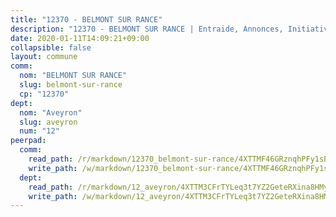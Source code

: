 ```yaml
---
title: "12370 - BELMONT SUR RANCE"
description: "12370 - BELMONT SUR RANCE | Entraide, Annonces, Initiatives"
date: 2020-01-11T14:09:21+09:00
collapsible: false
layout: commune
comm:
  nom: "BELMONT SUR RANCE"
  slug: belmont-sur-rance
  cp: "12370"
dept:
  nom: "Aveyron"
  slug: aveyron
  num: "12"
peerpad:
  comm:
    read_path: /r/markdown/12370_belmont-sur-rance/4XTTMF46GRznqhPFy1sBRQYXcQpou8LmoZuYF57f7HjHxVCdp
    write_path: /w/markdown/12370_belmont-sur-rance/4XTTMF46GRznqhPFy1sBRQYXcQpou8LmoZuYF57f7HjHxVCdp-K3TgTvno42D5FQeydxSXnhMdhSuA8ZnWJvb7KtLBxvHVEfsdzkLH1a3kGfckCk5KKEuZsUvukZ6TmknNtLUfw1CwV5fbmsHXQuRYqPHkubezFsLi9mfWcGLL2byWYA8dZmkJXyy4
  dept:
    read_path: /r/markdown/12_aveyron/4XTTM3CFrTYLeq3t7YZ2GeteRXina8HMy585xLdATaEm28gJq
    write_path: /w/markdown/12_aveyron/4XTTM3CFrTYLeq3t7YZ2GeteRXina8HMy585xLdATaEm28gJq-K3TgUfu3tdsvnJNzfCjLcQBm4uQ83gag77qnaAo9pjUvbpQyfAVAxJdyULKffeJFVcGHHVraYZNVQhiGBeBUKBFLy2Vr8dapgU6tQCmoJQ6dgnoqRGmK9bSxqhW9VArfxRuTPcgV
---
```


